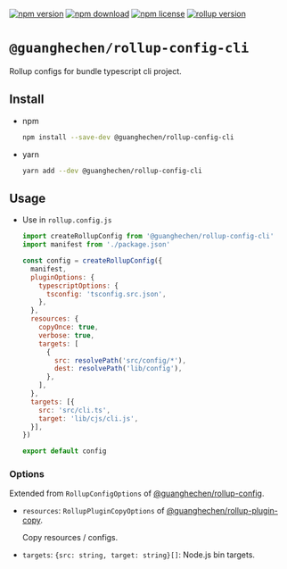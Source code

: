 [![npm version](https://img.shields.io/npm/v/@guanghechen/rollup-config-cli.svg)](https://www.npmjs.com/package/@guanghechen/rollup-config-cli)
[![npm download](https://img.shields.io/npm/dm/@guanghechen/rollup-config-cli.svg)](https://www.npmjs.com/package/@guanghechen/rollup-config-cli)
[![npm license](https://img.shields.io/npm/l/@guanghechen/rollup-config-cli.svg)](https://www.npmjs.com/package/@guanghechen/rollup-config-cli)
[![rollup version](https://img.shields.io/npm/dependency-version/@guanghechen/rollup-config-cli/peer/rollup)](https://github.com/rollup/rollup)

# `@guanghechen/rollup-config-cli`

Rollup configs for bundle typescript cli project.

## Install

* npm

  ```bash
  npm install --save-dev @guanghechen/rollup-config-cli
  ```

* yarn

  ```bash
  yarn add --dev @guanghechen/rollup-config-cli
  ```

## Usage

* Use in `rollup.config.js`

  ```javascript
  import createRollupConfig from '@guanghechen/rollup-config-cli'
  import manifest from './package.json'

  const config = createRollupConfig({
    manifest,
    pluginOptions: {
      typescriptOptions: {
        tsconfig: 'tsconfig.src.json',
      },
    },
    resources: {
      copyOnce: true,
      verbose: true,
      targets: [
        {
          src: resolvePath('src/config/*'),
          dest: resolvePath('lib/config'),
        },
      ],
    },
    targets: [{
      src: 'src/cli.ts',
      target: 'lib/cjs/cli.js',
    }],
  })

  export default config
  ```

### Options

Extended from `RollupConfigOptions` of [@guanghechen/rollup-config][].


* `resources`: `RollupPluginCopyOptions` of [@guanghechen/rollup-plugin-copy][].

  Copy resources / configs.

* `targets`: `{src: string, target: string}[]`: Node.js bin targets.


[@guanghechen/rollup-config]: https://github.com/guanghechen/node-scaffolds/packages/rollup-config#options
[@guanghechen/rollup-plugin-copy]: https://github.com/guanghechen/node-scaffolds/packages/rollup-plugin-copy#Configuration
